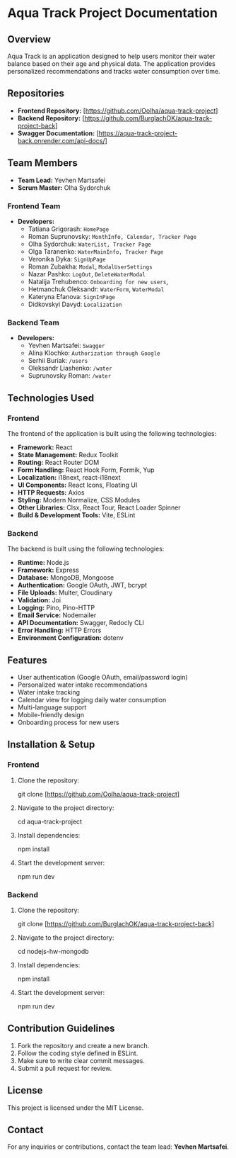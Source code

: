 # Aqua Track Project Documentation

## Overview

Aqua Track is an application designed to help users monitor their water balance
based on their age and physical data. The application provides personalized
recommendations and tracks water consumption over time.

## Repositories

- **Frontend Repository:** [https://github.com/Oolha/aqua-track-project]
- **Backend Repository:**
  [https://github.com/BurglachOK/aqua-track-project-back]
- **Swagger Documentation:**
  [https://aqua-track-project-back.onrender.com/api-docs/]

## Team Members

- **Team Lead:** Yevhen Martsafei
- **Scrum Master:** Olha Sydorchuk

### Frontend Team

- **Developers:**
  - Tatiana Grigorash: `HomePage`
  - Roman Suprunovsky: `MonthInfo, Calendar, Tracker Page`
  - Olha Sydorchuk: `WaterList, Tracker Page`
  - Olga Taranenko: `WaterMainInfo, Tracker Page`
  - Veronika Dyka: `SignUpPage`
  - Roman Zubakha: `Modal`, `ModalUserSettings`
  - Nazar Pashko: `LogOut`, `DeleteWaterModal`
  - Natalija Trehubenco: `Onboarding for new users`,
  - Hetmanchuk Oleksandr: `WaterForm`, `WaterModal`
  - Kateryna Efanova: `SignInPage`
  - Didkovskyi Davyd: `Localization`

### Backend Team

- **Developers:**
  - Yevhen Martsafei: `Swagger`
  - Alina Klochko: `Authorization through Google`
  - Serhii Buriak: `/users`
  - Oleksandr Liashenko: `/water`
  - Suprunovsky Roman: `/water`

## Technologies Used

### Frontend

The frontend of the application is built using the following technologies:

- **Framework:** React
- **State Management:** Redux Toolkit
- **Routing:** React Router DOM
- **Form Handling:** React Hook Form, Formik, Yup
- **Localization:** i18next, react-i18next
- **UI Components:** React Icons, Floating UI
- **HTTP Requests:** Axios
- **Styling:** Modern Normalize, CSS Modules
- **Other Libraries:** Clsx, React Tour, React Loader Spinner
- **Build & Development Tools:** Vite, ESLint

### Backend

The backend is built using the following technologies:

- **Runtime:** Node.js
- **Framework:** Express
- **Database:** MongoDB, Mongoose
- **Authentication:** Google OAuth, JWT, bcrypt
- **File Uploads:** Multer, Cloudinary
- **Validation:** Joi
- **Logging:** Pino, Pino-HTTP
- **Email Service:** Nodemailer
- **API Documentation:** Swagger, Redocly CLI
- **Error Handling:** HTTP Errors
- **Environment Configuration:** dotenv

## Features

- User authentication (Google OAuth, email/password login)
- Personalized water intake recommendations
- Water intake tracking
- Calendar view for logging daily water consumption
- Multi-language support
- Mobile-friendly design
- Onboarding process for new users

## Installation & Setup

### Frontend

1. Clone the repository:

   git clone [https://github.com/Oolha/aqua-track-project]

2. Navigate to the project directory:

   cd aqua-track-project

3. Install dependencies:

   npm install

4. Start the development server:

   npm run dev

### Backend

1. Clone the repository:

   git clone [https://github.com/BurglachOK/aqua-track-project-back]

2. Navigate to the project directory:

   cd nodejs-hw-mongodb

3. Install dependencies:

   npm install

4. Start the development server:

   npm run dev

## Contribution Guidelines

1. Fork the repository and create a new branch.
2. Follow the coding style defined in ESLint.
3. Make sure to write clear commit messages.
4. Submit a pull request for review.

## License

This project is licensed under the MIT License.

## Contact

For any inquiries or contributions, contact the team lead: **Yevhen Martsafei**.
